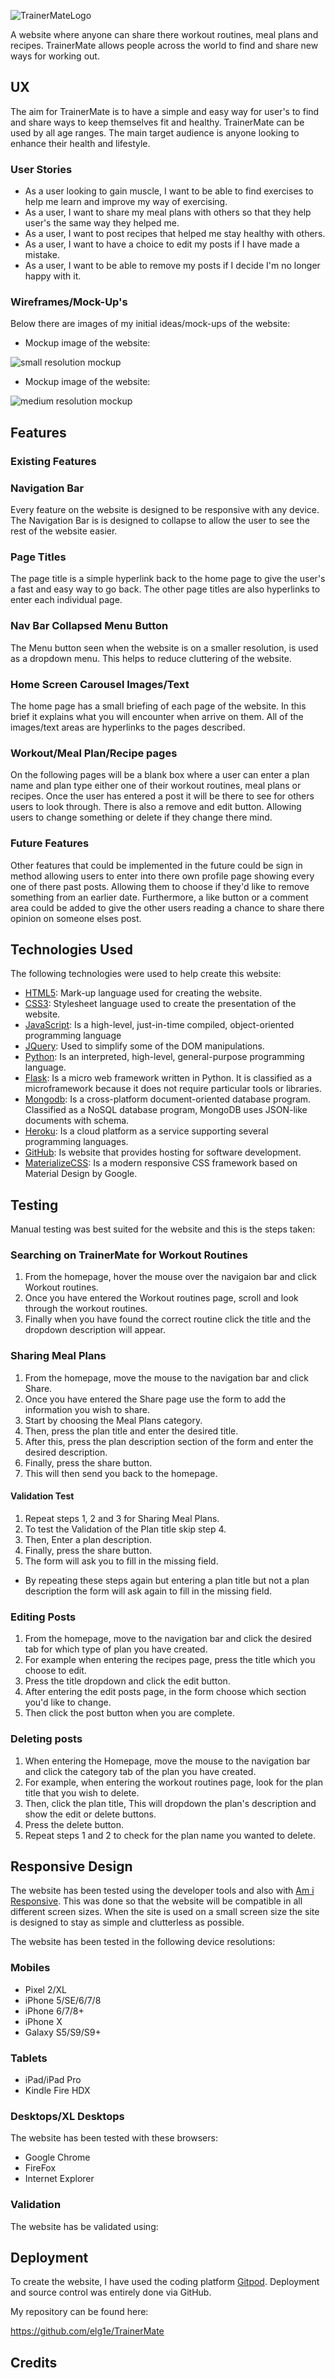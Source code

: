 ![TrainerMateLogo](https://github.com/elg1e/TrainerMate/blob/master/static/images/trainerMateLogo.png)

A website where anyone can share there workout routines, meal plans and recipes.
TrainerMate allows people across the world to find and share new ways for working out.

## UX

The aim for TrainerMate is to have a simple and easy way for user's to find and share ways to keep themselves fit and healthy. TrainerMate can be used by all age ranges.
 The main target audience is anyone looking to enhance their health and lifestyle.

 ### User Stories

 * As a user looking to gain muscle, I want to be able to find exercises to help me learn and improve my way of exercising.
 * As a user, I want to share my meal plans with others so that they help user's the same way they helped me.
 * As a user, I want to post recipes that helped me stay healthy with others.
 * As a user, I want to have a choice to edit my posts if I have made a mistake.
 * As a user, I want to be able to remove my posts if I decide I'm no longer happy with it.

 ### Wireframes/Mock-Up's

Below there are images of my initial ideas/mock-ups of the website:

* Mockup image of the website: 
 
 ![small resolution mockup](https://github.com/elg1e/TrainerMate/blob/master/static/wireframes/TrainerMate-iphone.png)

* Mockup image of the website: 
 
 ![medium resolution mockup](https://github.com/elg1e/TrainerMate/blob/master/static/wireframes/IpadTrainerMate.png)

## Features

### Existing Features

### Navigation Bar

Every feature on the website is designed to be responsive with any device. The Navigation Bar is is designed to collapse to allow the user to see the rest of the website easier.

### Page Titles

The page title is a simple hyperlink back to the home page to give the user's a fast and easy way to go back. The other page titles are also hyperlinks to enter each individual page.

### Nav Bar Collapsed Menu Button

The Menu button seen when the website is on a smaller resolution, is used as a dropdown menu. This helps to reduce cluttering of the website.

### Home Screen Carousel Images/Text

The home page has a small briefing of each page of the website. In this brief it explains what you will encounter when arrive on them. All of the images/text areas
are hyperlinks to the pages described.

### Workout/Meal Plan/Recipe pages

On the following pages will be a blank box where a user can enter a plan name and plan type either one of their workout routines, meal plans or recipes. Once the user has
entered a post it will be there to see for others users to look through. There is also a remove and edit button. Allowing users to change something or delete if they change there mind.

### Future Features

Other features that could be implemented in the future could be sign in method allowing users to enter into there own profile page showing every one of there past posts. Allowing
them to choose if they'd like to remove something from an earlier date. Furthermore, a like button or a comment area could be added to give the other users reading a chance to
share there opinion on someone elses post.

## Technologies Used

The following technologies were used to help create this website:

* [HTML5](https://en.wikipedia.org/wiki/HTML): Mark-up language used for creating the website.
* [CSS3](https://en.wikipedia.org/wiki/Cascading_Style_Sheets): Stylesheet language used to create the presentation of the website.
* [JavaScript](https://en.wikipedia.org/wiki/JavaScript): Is a high-level, just-in-time compiled, object-oriented programming language
* [JQuery](https://jquery.com/): Used to simplify some of the DOM manipulations.
* [Python](https://www.python.org/): Is an interpreted, high-level, general-purpose programming language.
* [Flask](https://en.wikipedia.org/wiki/Flask_(web_framework)): Is a micro web framework written in Python. It is classified as a microframework because it does not require particular tools or libraries.
* [Mongodb](https://www.mongodb.com/): Is a cross-platform document-oriented database program. Classified as a NoSQL database program, MongoDB uses JSON-like documents with schema.
* [Heroku](https://www.heroku.com/): Is a cloud platform as a service supporting several programming languages.
* [GitHub](https://github.com/): Is website that provides hosting for software development.
* [MaterializeCSS](https://materializecss.com/): Is a modern responsive CSS framework based on Material Design by Google.

## Testing

Manual testing was best suited for the website and this is the steps taken: 

### Searching on TrainerMate for Workout Routines

1. From the homepage, hover the mouse over the navigaion bar and click Workout routines.
2. Once you have entered the Workout routines page, scroll and look through the workout routines.
3. Finally when you have found the correct routine click the title and the dropdown description will appear.

### Sharing Meal Plans

1. From the homepage, move the mouse to the navigation bar and click Share.
2. Once you have entered the Share page use the form to add the information you wish to share.
3. Start by choosing the Meal Plans category.
4. Then, press the plan title and enter the desired title.
5. After this, press the plan description section of the form and enter the desired description.
6. Finally, press the share button.
7. This will then send you back to the homepage.

#### Validation Test

1. Repeat steps 1, 2 and 3 for Sharing Meal Plans.
2. To test the Validation of the Plan title skip step 4.
3. Then, Enter a plan description.
4. Finally, press the share button.
5. The form will ask you to fill in the missing field.

* By repeating these steps again but entering a plan title but not a plan description the form will ask again to fill in the missing field.

### Editing Posts

1. From the homepage, move to the navigation bar and click the desired tab for which type of plan you have created.
2. For example when entering the recipes page, press the title which you choose to edit.
3. Press the title dropdown and click the edit button.
4. After entering the edit posts page, in the form choose which section you'd like to change.
5. Then click the post button when you are complete.

### Deleting posts

1. When entering the Homepage, move the mouse to the navigation bar and click the category tab of the plan you have created.
2. For example, when entering the workout routines page, look for the plan title that you wish to delete.
3. Then, click the plan title, This will dropdown the plan's description and show the edit or delete buttons.
4. Press the delete button.
5. Repeat steps 1 and 2 to check for the plan name you wanted to delete.

## Responsive Design

The website has been tested using the developer tools and also with [Am i Responsive](http://ami.responsivedesign.is/). This was done so that the website will be compatible in all different screen sizes. When the site is used on a small screen size the site is designed to stay as simple and clutterless as possible.

The website has been tested in the following device resolutions:

### Mobiles

* Pixel 2/XL
* iPhone 5/SE/6/7/8
* iPhone 6/7/8+
* iPhone X
* Galaxy S5/S9/S9+

### Tablets

* iPad/iPad Pro
* Kindle Fire HDX

### Desktops/XL Desktops
 
The website has been tested with these browsers:

* Google Chrome
* FireFox
* Internet Explorer

### Validation

The website has be validated using:

## Deployment

To create the website, I have used the coding platform [Gitpod](https://www.gitpod.io/). Deployment and source control was entirely done via GitHub. 

My repository can be found here: 

https://github.com/elg1e/TrainerMate

## Credits